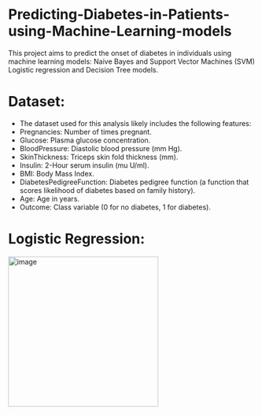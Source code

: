 # Predicting-Diabetes-in-Patients-using-Machine-Learning-models
This project aims to predict the onset of diabetes in individuals using machine learning models: Naive Bayes and Support Vector Machines (SVM) Logistic regression and Decision Tree models.

# Dataset:
- The dataset used for this analysis likely includes the following features:
- Pregnancies: Number of times pregnant.
- Glucose: Plasma glucose concentration.
- BloodPressure: Diastolic blood pressure (mm Hg).  
- SkinThickness: Triceps skin fold thickness (mm).
- Insulin: 2-Hour serum insulin (mu U/ml).
- BMI: Body Mass Index.
- DiabetesPedigreeFunction: Diabetes pedigree function (a function that scores likelihood of diabetes based on family history).
- Age: Age in years.
- Outcome: Class variable (0 for no diabetes, 1 for diabetes).

# Logistic Regression:
<img width="305" alt="image" src="https://github.com/user-attachments/assets/1d89a40c-fe28-4de1-be0e-f183378d1d69" />


